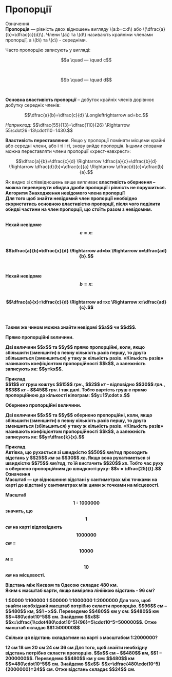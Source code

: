 # Пропорції

<div class="space">
<div class="eoz-wrap">
<span class="eoz">Означення</span>
<div class="eoz-text">
<b>Пропорцiя</b> — рiвнiсть двох вiдношень вигляду \(a:b=c:d\) або \(\dfrac{a}{b}=\dfrac{c}{d}\). Члени \(a\) та \(d\) називають крайнiми членами пропорцiї, а \(b\) та \(c\) - середнiми.
</div>
</div>
</div>

Часто пропорцiю записують у виглядi:<br>
<p align="center">$$a \quad — \quad c$$</p><br>
<p align="center">$$b \quad — \quad d$$</p><br>

<p><b>Основна властивiсть пропорцiї</b> – добуток крайнiх членiв дорiвнює добутку середнiх членiв:</p>

<p align="center">$$\dfrac{a}{b}=\dfrac{c}{d} \Longleftrightarrow ad=bc.$$</p>

<div class="space"><i>Наприклад:</i> $$\dfrac{55}{13}=\dfrac{110}{26} \Rightarrow 55\cdot26=13\cdot110=1430.$$<br></div>

<b>Властивiсть переставляння</b>. Якщо у пропорцiї помiняти мiсцями крайнi або середнi члени, або i тi i тi, знову вийде пропорцiя. Iншими словами можна переставляти члени пропорцiї «хрест-навхрест»:<br>

<div class="space"><p align="center">$$\dfrac{a}{b}=\dfrac{c}{d} \Rightarrow \dfrac{a}{c}=\dfrac{b}{d} \Rightarrow \dfrac{d}{b}=\dfrac{c}{a} \Rightarrow \dfrac{d}{c}=\dfrac{b}{a}.$$</p></div>

<div class="space">Як видно зi спiввiдношень вище випливає <b>властивiсть обернення<b> – можна перевернути обидва дроби пропорцiї i рiвнiсть не порушиться.</div>

<div class="space">
<div class="alg-wrap">
<span class="alg">Алгоритм</span> <b>Знаходження невiдомого члена пропорцiї</b>
<div class="alg-text">
Для того щоб знайти невiдомий член пропорцiї необхiдно скористатись основною властивiстю пропорцiї, пiсля чого подiлити обидвi частини на член пропорцiї, що
стоїть разом з невiдомим.
</div>
</div>
</div><br>

Нехай невiдоме $$c = x:$$<br>
<p align="center">$$\dfrac{a}{b}=\dfrac{x}{d} \Rightarrow ad=bx \Rightarrow x=\dfrac{ad}{b}.$$</p><br>

Нехай невiдоме $$b = x:$$<br>
<p align="center">$$\dfrac{a}{x}=\dfrac{c}{d} \Rightarrow ad=xc \Rightarrow x=\dfrac{ad}{c}.$$</p><br>

<div class="space"><p>Таким же чином можна знайти невiдомi $$a$$ чи $$d$$.</p></div>

<p><b>Прямо пропорцiйнi величини.</b></p>
<div class="space"><p>Двi величини $$x$$ та $$y$$ прямо пропорцiйнi, коли, якщо збiльшити (зменшити) в певну кiлькiсть разiв першу, то друга збiльшиться (зменшиться) у таку ж кiлькiсть разiв. «Кiлькiсть разiв» називають коефiцiєнтом пропорцiйностi $$k$$, а залежнiсть записують як: $$y=kx$$.</p></div>

<div class="space">
<div class="task-wrap">
<span class="task">Приклад</span>
<div class="task-text">
$$1$$ <i>кг</i> груш коштує $$15$$ <i>грн</i>., $$2$$ <i>кг</i> – вiдповiдно $$30$$ <i>грн</i>., $$3$$ <i>кг</i> – $$45$$ <i>грн</i>. i так далi. Тобто вартiсть груш є прямо пропорцiйною до кiлькостi кiлограм: $$y=15\cdot x.$$
</div>
</div>
</div>

<div class="space"><p><b>Обернено пропорцiйнi величини.</b></p>
<p>Двi величини $$x$$ та $$y$$ обернено пропорцiйнi, коли, якщо збiльшити (зменшити) в певну кiлькiсть разiв першу, то друга зменшиться (збiльшиться) у таку ж кiлькiсть разiв. «Кiлькiсть разiв» називають коефiцiєнтом пропорцiйностi $$k$$, а залежнiсть записують як: $$y=\dfrac{k}{x}.$$</p></div>

<div class="space">
<div class="task-wrap">
<span class="task">Приклад</span>
<div class="task-text">
Aвтiвка, що рухається зi швидкiстю $$50$$ <i>км/год</i> проходить вiдстань у $$25$$ <i>км</i> за $$30$$ <i>хв</i>. Якщо вона рухатиметься зi швидкiстю $$75$$ <i>км/год</i>, то їй вистачить $$20$$ <i>хв</i>. Тобто час руху є обернено пропорцiйним до швидкостi руху: $$v = \dfrac{25}{t}.$$
</div>
</div>
</div>

<div class="space">
<div class="eoz-wrap">
<span class="eoz">Означення</span>
<div class="eoz-text">
<b>Масштаб</b> —  це вiдношення вiдстанi у сантиметрах мiж точками на картi до
вiдстанi у сантиметрах мiж цими ж точками на мiсцевостi.
</div>
</div>
</div>

Масштаб $$1:1000000$$ значить, що $$1$$ <i>см</i> на картi вiдповiдають $$1000000$$ <i>см</i> = $$10000$$ <i>м</i> = $$10$$ <i>км</i> на мiсцевостi.

<quiz correctLabel="correct" incorrectLabel="incorrect" checkLabel="check">
    <question text="">
        <p>Відстань між Києвом та Одесою складає 480 км.</br>Яким є масштаб карти, якщо виміряна лінійкою відстань - 96 см?</p>
        <answer>1:50000</answer>
        <answer>1:100000</answer>
        <answer correct>1:500000</answer>
        <answer>1:1000000</answer>
        <answer>1:2000000</answer>
    <explanation>
    Для того, щоб знайти необхідний масштаб потрібно скласти пропорцію. $$96$$ см – $$480$$ км, $$1 – x$$. Переведемо $$480$$ км у см: $$480$$ км $$=480\cdot10^5$$ см. Знайдемо $$x$$: $$x=\dfrac{1\cdot480\cdot10^5}{96}=5\cdot10^5=500000$$. Отже масштаб складає $$1:500000$$ 
    </explanation>
        </question>
    <question text="">
        <p>Cкільки ця відстань складатиме на карті з масштабом 1:2000000?</p>
        <answer>12 см</answer>
        <answer>18 см</answer>
        <answer>20 см</answer>
        <answer correct>24 см</answer>
        <answer>36 см</answer>
    <explanation>
    Для того, щоб знайти необхідну відстань потрібно скласти пропорцію. $$x$$ см – $$480$$ км, $$1 – 2000000$$. Переведемо $$480$$ км у см: $$480$$ км $$=480\cdot10^5$$ см. Знайдемо $$x$$: $$x=\dfrac{480\cdot10^5}{2000000}=24$$ см. Отже відстань складає $$24$$ см. 
    </explanation>
        </question>
</quiz>